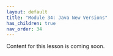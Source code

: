 ```yaml
---
layout: default
title: "Module 34: Java New Versions"
has_children: true
nav_order: 34
---
```


Content for this lesson is coming soon.
